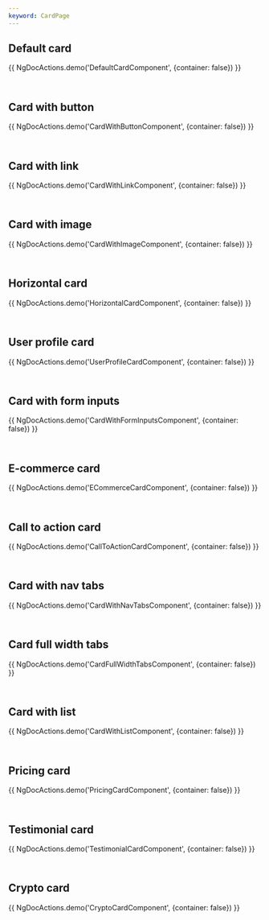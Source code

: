 ```yaml
---
keyword: CardPage
---
```


## Default card

{{ NgDocActions.demo('DefaultCardComponent', {container: false}) }}

```angular-html file="./default-card/default-card.component.html" group="DefaultCardComponent" name="html"

```

```angular-ts file="./default-card/default-card.component.ts" group="DefaultCardComponent" name="typescript"

```

## Card with button

{{ NgDocActions.demo('CardWithButtonComponent', {container: false}) }}

```angular-html file="./card-with-button/card-with-button.component.html" group="CardWithButtonComponent" name="html"

```

```angular-ts file="./card-with-button/card-with-button.component.ts" group="CardWithButtonComponent" name="typescript"

```

## Card with link

{{ NgDocActions.demo('CardWithLinkComponent', {container: false}) }}

```angular-html file="./card-with-link/card-with-link.component.html" group="CardWithLinkComponent" name="html"

```

```angular-ts file="./card-with-link/card-with-link.component.ts" group="CardWithLinkComponent" name="typescript"

```

## Card with image

{{ NgDocActions.demo('CardWithImageComponent', {container: false}) }}

```angular-html file="./card-with-image/card-with-image.component.html" group="CardWithImageComponent" name="html"

```

```angular-ts file="./card-with-image/card-with-image.component.ts" group="CardWithImageComponent" name="typescript"

```

## Horizontal card

{{ NgDocActions.demo('HorizontalCardComponent', {container: false}) }}

```angular-html file="./horizontal-card/horizontal-card.component.html" group="HorizontalCardComponent" name="html"

```

```angular-ts file="./horizontal-card/horizontal-card.component.ts" group="HorizontalCardComponent" name="typescript"

```

## User profile card

{{ NgDocActions.demo('UserProfileCardComponent', {container: false}) }}

```angular-html file="./user-profile-card/user-profile-card.component.html" group="UserProfileCardComponent" name="html"

```

```angular-ts file="./user-profile-card/user-profile-card.component.ts" group="UserProfileCardComponent" name="typescript"

```

## Card with form inputs

{{ NgDocActions.demo('CardWithFormInputsComponent', {container: false}) }}

```angular-html file="./card-with-form-inputs/card-with-form-inputs.component.html" group="CardWithFormInputsComponent" name="html"

```

```angular-ts file="./card-with-form-inputs/card-with-form-inputs.component.ts" group="CardWithFormInputsComponent" name="typescript"

```

## E-commerce card

{{ NgDocActions.demo('ECommerceCardComponent', {container: false}) }}

```angular-html file="./e-commerce-card/e-commerce-card.component.html" group="ECommerceCardComponent" name="html"

```

```angular-ts file="./e-commerce-card/e-commerce-card.component.ts" group="ECommerceCardComponent" name="typescript"

```

## Call to action card

{{ NgDocActions.demo('CallToActionCardComponent', {container: false}) }}

```angular-html file="./call-to-action-card/call-to-action-card.component.html" group="CallToActionCardComponent" name="html"

```

```angular-ts file="./call-to-action-card/call-to-action-card.component.ts" group="CallToActionCardComponent" name="typescript"

```

## Card with nav tabs

{{ NgDocActions.demo('CardWithNavTabsComponent', {container: false}) }}

```angular-html file="./card-with-nav-tabs/card-with-nav-tabs.component.html" group="CardWithNavTabsComponent" name="html"

```

```angular-ts file="./card-with-nav-tabs/card-with-nav-tabs.component.ts" group="CardWithNavTabsComponent" name="typescript"

```

## Card full width tabs

{{ NgDocActions.demo('CardFullWidthTabsComponent', {container: false}) }}

```angular-html file="./card-full-width-tabs/card-full-width-tabs.component.html" group="CardFullWidthTabsComponent" name="html"

```

```angular-ts file="./card-full-width-tabs/card-full-width-tabs.component.ts" group="CardFullWidthTabsComponent" name="typescript"

```

## Card with list

{{ NgDocActions.demo('CardWithListComponent', {container: false}) }}

```angular-html file="./card-with-list/card-with-list.component.html" group="CardWithListComponent" name="html"

```

```angular-ts file="./card-with-list/card-with-list.component.ts" group="CardWithListComponent" name="typescript"

```

## Pricing card

{{ NgDocActions.demo('PricingCardComponent', {container: false}) }}

```angular-html file="./pricing-card/pricing-card.component.html" group="PricingCardComponent" name="html"

```

```angular-ts file="./pricing-card/pricing-card.component.ts" group="PricingCardComponent" name="typescript"

```

## Testimonial card

{{ NgDocActions.demo('TestimonialCardComponent', {container: false}) }}

```angular-html file="./testimonial-card/testimonial-card.component.html" group="TestimonialCardComponent" name="html"

```

```angular-ts file="./testimonial-card/testimonial-card.component.ts" group="TestimonialCardComponent" name="typescript"

```

## Crypto card

{{ NgDocActions.demo('CryptoCardComponent', {container: false}) }}

```angular-html file="./crypto-card/crypto-card.component.html" group="CryptoCardComponent" name="html"

```

```angular-ts file="./crypto-card/crypto-card.component.ts" group="CryptoCardComponent" name="typescript"

```

```

```
